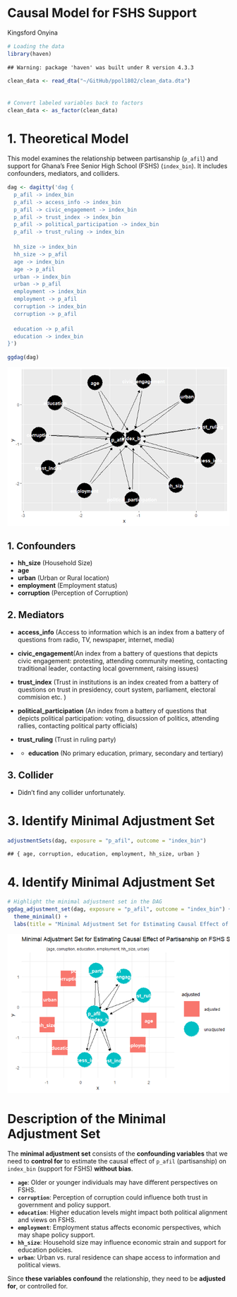 Causal Model for FSHS Support
================
Kingsford Onyina

``` r
# Loading the data
library(haven)
```

    ## Warning: package 'haven' was built under R version 4.3.3

``` r
clean_data <- read_dta("~/GitHub/ppol1802/clean_data.dta")


# Convert labeled variables back to factors
clean_data <- as_factor(clean_data)
```

# **1. Theoretical Model**

This model examines the relationship between partisanship (`p_afil`) and
support for Ghana’s Free Senior High School (FSHS) (`index_bin`). It
includes confounders, mediators, and colliders.

``` r
dag <- dagitty('dag {
  p_afil -> index_bin
  p_afil -> access_info -> index_bin
  p_afil -> civic_engagement -> index_bin
  p_afil -> trust_index -> index_bin
  p_afil -> political_participation -> index_bin
  p_afil -> trust_ruling -> index_bin

  hh_size -> index_bin
  hh_size -> p_afil
  age -> index_bin
  age -> p_afil
  urban -> index_bin
  urban -> p_afil
  employment -> index_bin
  employment -> p_afil
  corruption -> index_bin
  corruption -> p_afil

  education -> p_afil
  education -> index_bin
}')
```

``` r
ggdag(dag)
```

![](dags_hw_files/figure-gfm/unnamed-chunk-4-1.png)<!-- -->

## **1. Confounders**

- **hh_size** (Household Size)
- **age**  
- **urban** (Urban or Rural location)  
- **employment** (Employment status)  
- **corruption** (Perception of Corruption)

## **2. Mediators**

- **access_info** (Access to information which is an index from a
  battery of questions from radio, TV, newspaper, internet, media)  

- **civic_engagement**(An index from a battery of questions that depicts
  civic engagement: protesting, attending community meeting, contacting
  traditional leader, contacting local government, raising issues)  

- **trust_index** (Trust in institutions is an index created from a
  battery of questions on trust in presidency, court system, parliament,
  electoral commision etc. )  

- **political_participation** (An index from a battery of questions that
  depicts political participation: voting, disucssion of politics,
  attending rallies, contacting political party officials)

- **trust_ruling** (Trust in ruling party)  

- - **education** (No primary education, primary, secondary and
    tertiary)

## **3. Collider**

- Didn’t find any collider unfortunately.

# **3. Identify Minimal Adjustment Set**

``` r
adjustmentSets(dag, exposure = "p_afil", outcome = "index_bin")
```

    ## { age, corruption, education, employment, hh_size, urban }

# **4. Identify Minimal Adjustment Set**

``` r
# Highlight the minimal adjustment set in the DAG
ggdag_adjustment_set(dag, exposure = "p_afil", outcome = "index_bin") +
  theme_minimal() +
  labs(title = "Minimal Adjustment Set for Estimating Causal Effect of Partisanship on FSHS Support")
```

![](dags_hw_files/figure-gfm/unnamed-chunk-6-1.png)<!-- -->

# **Description of the Minimal Adjustment Set**

The **minimal adjustment set** consists of the **confounding variables**
that we need to **control for** to estimate the causal effect of
`p_afil` (partisanship) on `index_bin` (support for FSHS) **without
bias**.

- **`age`**: Older or younger individuals may have different
  perspectives on FSHS.
- **`corruption`**: Perception of corruption could influence both trust
  in government and policy support.
- **`education`**: Higher education levels might impact both political
  alignment and views on FSHS.
- **`employment`**: Employment status affects economic perspectives,
  which may shape policy support.
- **`hh_size`**: Household size may influence economic strain and
  support for education policies.
- **`urban`**: Urban vs. rural residence can shape access to information
  and political views.

Since **these variables confound** the relationship, they need to be
**adjusted for**, or controlled for.

